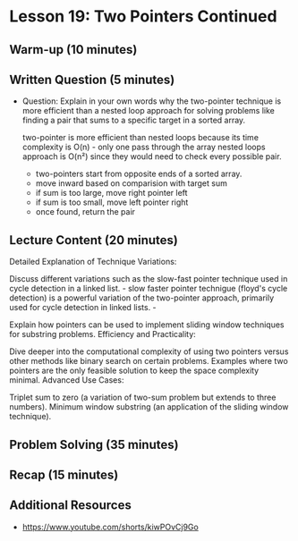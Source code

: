 # Lesson 19: Two Pointers Continued

## Warm-up (10 minutes)

## Written Question (5 minutes)

- Question: Explain in your own words why the two-pointer technique is more efficient than a nested loop approach for solving problems like finding a pair that sums to a specific target in a sorted array.

    two-pointer is more efficient than nested loops because its time complexity is O(n) - only one pass through the array
    nested loops approach is O(n²) since they would need to check every possible pair. 

    - two-pointers start from opposite ends of a sorted array. 
    - move inward based on comparision with target sum
    - if sum is too large, move right pointer left
    - if sum is too small, move left pointer right
    - once found, return the pair

## Lecture Content (20 minutes)

Detailed Explanation of Technique Variations:

Discuss different variations such as the slow-fast pointer technique used in cycle detection in a linked list.
    - slow faster pointer technigue (floyd's cycle detection) is a powerful variation of the two-pointer approach, primarily used for cycle detection in linked lists. 
    - 

Explain how pointers can be used to implement sliding window techniques for substring problems.
Efficiency and Practicality:

Dive deeper into the computational complexity of using two pointers versus other methods like binary search on certain problems.
Examples where two pointers are the only feasible solution to keep the space complexity minimal.
Advanced Use Cases:

Triplet sum to zero (a variation of two-sum problem but extends to three numbers).
Minimum window substring (an application of the sliding window technique).

## Problem Solving (35 minutes)

## Recap (15 minutes)

## Additional Resources

- https://www.youtube.com/shorts/kiwPOvCj9Go
